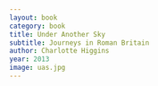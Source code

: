 ```yaml
---
layout: book
category: book
title: Under Another Sky
subtitle: Journeys in Roman Britain
author: Charlotte Higgins
year: 2013
image: uas.jpg
---
```

